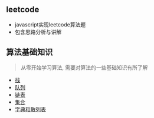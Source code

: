 ## leetcode
- javascript实现leetcode算法题
- 包含思路分析与讲解
## 算法基础知识
> 从零开始学习算法, 需要对算法的一些基础知识有所了解

- [栈](https://github.com/funnycoderstar/leetcode/issues/14)
- [队列](https://github.com/funnycoderstar/leetcode/issues/21)
- [链表](https://github.com/funnycoderstar/leetcode/issues/23)
- [集合](https://github.com/funnycoderstar/leetcode/issues/24)
- [字典和散列表](https://github.com/funnycoderstar/leetcode/issues/25)